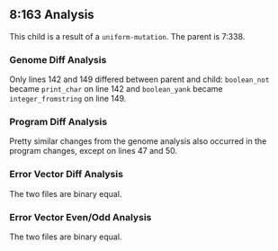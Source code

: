 ## 8:163 Analysis

This child is a result of a `uniform-mutation`. The parent is 7:338.

### Genome Diff Analysis
Only lines 142 and 149 differed between parent and child: `boolean_not` became `print_char` on line 142 and `boolean_yank` became `integer_fromstring` on line 149.

### Program Diff Analysis
Pretty similar changes from the genome analysis also occurred in the program changes, except on lines 47 and 50.

### Error Vector Diff Analysis
The two files are binary equal.

### Error Vector Even/Odd Analysis
The two files are binary equal.


